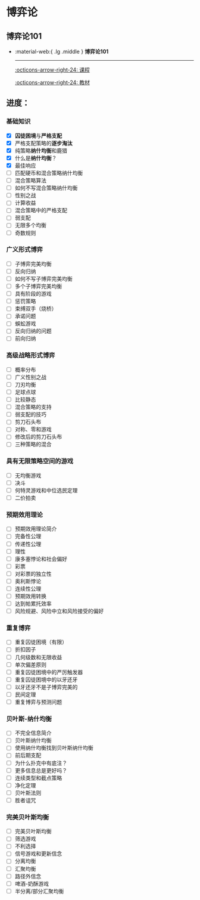 # 博弈论

## 博弈论101

<div class="grid cards" markdown>

-   :material-web:{ .lg .middle } __博弈论101__
    
    ---
    
    [:octicons-arrow-right-24: <a href="https://gametheory101.com/courses/game-theory-101/" target="_blank"> 课程 </a>](#)

    [:octicons-arrow-right-24: <a href="https://notability.com/g/download/pdf/0T8S9Siq8CsAVHSKGyZKac/Game%20Theory%20101_%20The%20Complete%20Textbook%20(%20PDFDrive%20)%20(2).pdf" target="_blank"> 教材 </a>](#)

</div>

## 进度：

### 基础知识

- [x] **囚徒困境**与**严格支配**
- [x] 严格支配策略的**逐步淘汰**
- [x] 纯策略**纳什均衡**和鹿猎
- [x] 什么是**纳什均衡**？
- [x] 最佳响应
- [ ] 匹配硬币和混合策略纳什均衡
- [ ] 混合策略算法
- [ ] 如何不写混合策略纳什均衡
- [ ] 性别之战
- [ ] 计算收益
- [ ] 混合策略中的严格支配
- [ ] 弱支配
- [ ] 无限多个均衡
- [ ] 奇数规则

### 广义形式博弈

- [ ] 子博弈完美均衡
- [ ] 反向归纳
- [ ] 如何不写子博弈完美均衡
- [ ] 多个子博弈完美均衡
- [ ] 具有阶段的游戏
- [ ] 惩罚策略
- [ ] 束缚双手（烧桥）
- [ ] 承诺问题
- [ ] 蜈蚣游戏
- [ ] 反向归纳的问题
- [ ] 前向归纳

### 高级战略形式博弈

- [ ] 概率分布
- [ ] 广义性别之战
- [ ] 刀刃均衡
- [ ] 足球点球
- [ ] 比较静态
- [ ] 混合策略的支持
- [ ] 弱支配的技巧
- [ ] 剪刀石头布
- [ ] 对称、零和游戏
- [ ] 修改后的剪刀石头布
- [ ] 三种策略的混合

### 具有无限策略空间的游戏

- [ ] 无均衡游戏
- [ ] 决斗
- [ ] 何特灵游戏和中位选民定理
- [ ] 二价拍卖

### 预期效用理论

- [ ] 预期效用理论简介
- [ ] 完备性公理
- [ ] 传递性公理
- [ ] 理性
- [ ] 康多塞悖论和社会偏好
- [ ] 彩票
- [ ] 对彩票的独立性
- [ ] 奥利斯悖论
- [ ] 连续性公理
- [ ] 预期效用转换
- [ ] 达到帕累托效率
- [ ] 风险规避、风险中立和风险接受的偏好

### 重复博弈

- [ ] 重复囚徒困境（有限）
- [ ] 折扣因子
- [ ] 几何级数和无限收益
- [ ] 单次偏差原则
- [ ] 重复囚徒困境中的严厉触发器
- [ ] 重复囚徒困境中的以牙还牙
- [ ] 以牙还牙不是子博弈完美的
- [ ] 民间定理
- [ ] 重复博弈与预测问题

### 贝叶斯-纳什均衡

- [ ] 不完全信息简介
- [ ] 贝叶斯纳什均衡
- [ ] 使用纳什均衡找到贝叶斯纳什均衡
- [ ] 前后期支配
- [ ] 为什么扑克中有底注？
- [ ] 更多信息总是更好吗？
- [ ] 连续类型和截点策略
- [ ] 净化定理
- [ ] 贝叶斯法则
- [ ] 胜者诅咒

### 完美贝叶斯均衡

- [ ] 完美贝叶斯均衡
- [ ] 筛选游戏
- [ ] 不利选择
- [ ] 信号游戏和更新信念
- [ ] 分离均衡
- [ ] 汇聚均衡
- [ ] 路径外信念
- [ ] 啤酒-奶酥游戏
- [ ] 半分离/部分汇聚均衡
